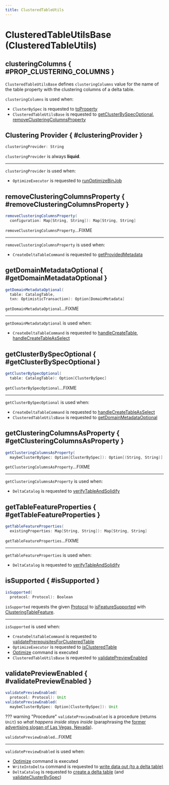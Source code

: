 ```yaml
---
title: ClusteredTableUtils
---
```


# ClusteredTableUtilsBase (ClusteredTableUtils)

## clusteringColumns { #PROP_CLUSTERING_COLUMNS }

`ClusteredTableUtilsBase` defines `clusteringColumns` value for the name of the table property with the clustering columns of a delta table.

`clusteringColumns` is used when:

* `ClusterBySpec` is requested to [toProperty](ClusterBySpec.md#toProperty)
* `ClusteredTableUtilsBase` is requested to [getClusterBySpecOptional](#getClusterBySpecOptional), [removeClusteringColumnsProperty](#removeClusteringColumnsProperty)

## Clustering Provider { #clusteringProvider }

```scala
clusteringProvider: String
```

`clusteringProvider` is always **liquid**.

---

`clusteringProvider` is used when:

* `OptimizeExecutor` is requested to [runOptimizeBinJob](../commands/optimize/OptimizeExecutor.md#runOptimizeBinJob)

## removeClusteringColumnsProperty { #removeClusteringColumnsProperty }

```scala
removeClusteringColumnsProperty(
  configuration: Map[String, String]): Map[String, String]
```

`removeClusteringColumnsProperty`...FIXME

---

`removeClusteringColumnsProperty` is used when:

* `CreateDeltaTableCommand` is requested to [getProvidedMetadata](../commands/create-table/CreateDeltaTableCommand.md#getProvidedMetadata)

## getDomainMetadataOptional { #getDomainMetadataOptional }

```scala
getDomainMetadataOptional(
  table: CatalogTable,
  txn: OptimisticTransaction): Option[DomainMetadata]
```

`getDomainMetadataOptional`...FIXME

---

`getDomainMetadataOptional` is used when:

* `CreateDeltaTableCommand` is requested to [handleCreateTable](../commands/create-table/CreateDeltaTableCommand.md#handleCreateTable), [handleCreateTableAsSelect](../commands/create-table/CreateDeltaTableCommand.md#handleCreateTableAsSelect)

## getClusterBySpecOptional { #getClusterBySpecOptional }

```scala
getClusterBySpecOptional(
  table: CatalogTable): Option[ClusterBySpec]
```

`getClusterBySpecOptional`...FIXME

---

`getClusterBySpecOptional` is used when:

* `CreateDeltaTableCommand` is requested to [handleCreateTableAsSelect](../commands/create-table/CreateDeltaTableCommand.md#handleCreateTableAsSelect)
* `ClusteredTableUtilsBase` is requested to [getDomainMetadataOptional](#getDomainMetadataOptional)

## getClusteringColumnsAsProperty { #getClusteringColumnsAsProperty }

```scala
getClusteringColumnsAsProperty(
  maybeClusterBySpec: Option[ClusterBySpec]): Option[(String, String)]
```

`getClusteringColumnsAsProperty`...FIXME

---

`getClusteringColumnsAsProperty` is used when:

* `DeltaCatalog` is requested to [verifyTableAndSolidify](../DeltaCatalog.md#verifyTableAndSolidify)

## getTableFeatureProperties { #getTableFeatureProperties }

```scala
getTableFeatureProperties(
  existingProperties: Map[String, String]): Map[String, String]
```

`getTableFeatureProperties`...FIXME

---

`getTableFeatureProperties` is used when:

* `DeltaCatalog` is requested to [verifyTableAndSolidify](../DeltaCatalog.md#verifyTableAndSolidify)

## isSupported { #isSupported }

```scala
isSupported(
  protocol: Protocol): Boolean
```

`isSupported` requests the given [Protocol](../Protocol.md) to [isFeatureSupported](../table-features/TableFeatureSupport.md#isFeatureSupported) with [ClusteringTableFeature](ClusteringTableFeature.md).

---

`isSupported` is used when:

* `CreateDeltaTableCommand` is requested to [validatePrerequisitesForClusteredTable](../commands/create-table/CreateDeltaTableCommand.md#validatePrerequisitesForClusteredTable)
* `OptimizeExecutor` is requested to [isClusteredTable](../commands/optimize/OptimizeExecutor.md#isClusteredTable)
* [Optimize](../commands/optimize/index.md) command is executed
* `ClusteredTableUtilsBase` is requested to [validatePreviewEnabled](ClusteredTableUtilsBase.md#validatePreviewEnabled)

## validatePreviewEnabled { #validatePreviewEnabled }

```scala
validatePreviewEnabled(
  protocol: Protocol): Unit
validatePreviewEnabled(
  maybeClusterBySpec: Option[ClusterBySpec]): Unit
```

??? warning "Procedure"
    `validatePreviewEnabled` is a procedure (returns `Unit`) so _what happens inside stays inside_ (paraphrasing the [former advertising slogan of Las Vegas, Nevada](https://idioms.thefreedictionary.com/what+happens+in+Vegas+stays+in+Vegas)).

`validatePreviewEnabled`...FIXME

---

`validatePreviewEnabled` is used when:

* [Optimize](../commands/optimize/index.md) command is executed
* `WriteIntoDelta` command is requested to [write data out (to a delta table)](../commands/WriteIntoDelta.md#write)
* `DeltaCatalog` is requested to [create a delta table](../DeltaCatalog.md#createDeltaTable) (and [validateClusterBySpec](../DeltaCatalog.md#validateClusterBySpec))
